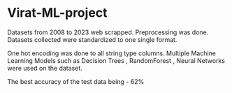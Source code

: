# Virat-ML-project
Datasets from 2008 to 2023 web scrapped. Preprocessing was done. Datasets collected were standardized to one single format. 

One hot encoding was done to all string type columns. Multiple Machine Learning Models such as Decision Trees , RandomForest ,
Neural Networks were used on the dataset. 

The best accuracy of the test data being - 62%
